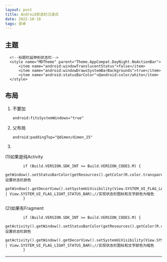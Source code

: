 ```yaml
---
layout: post
title: Android状态栏沉浸式
date: 2022-10-18
tags: 安卓
---
```


## 主题
  ```
    <!--标题栏延伸到状态栏-->
    <style name="MDTheme" parent="Theme.AppCompat.DayNight.NoActionBar">
        <item name="android:windowTranslucentStatus">false</item>
        <item name="android:windowDrawsSystemBarBackgrounds">true</item>
        <item name="android:statusBarColor">@android:color/white</item>
    </style>
```

## 布局
1. 不要加   

    ```android:fitsSystemWindows="true"```

2. 父布局   

    ```android:paddingTop="@dimen/dimen_25"```

3.
(1)如果是纯Activity

```
        if (Build.VERSION.SDK_INT >= Build.VERSION_CODES.M) {
            getWindow().setStatusBarColor(getResources().getColor(R.color.transparent));//设置状态栏颜色
            getWindow().getDecorView().setSystemUiVisibility(View.SYSTEM_UI_FLAG_LAYOUT_FULLSCREEN | View.SYSTEM_UI_FLAG_LIGHT_STATUS_BAR);//实现状态栏图标和文字颜色为暗色
        }
```

(2)如果有Fragment

```
        if (Build.VERSION.SDK_INT >= Build.VERSION_CODES.M) {
            getActivity().getWindow().setStatusBarColor(getResources().getColor(R.color.transparent));//设置状态栏颜色
            getActivity().getWindow().getDecorView().setSystemUiVisibility(View.SYSTEM_UI_FLAG_LAYOUT_FULLSCREEN | View.SYSTEM_UI_FLAG_LIGHT_STATUS_BAR);//实现状态栏图标和文字颜色为暗色
        }
```






















-----------
